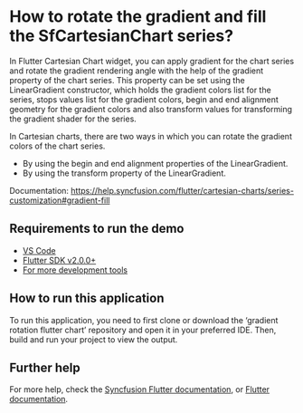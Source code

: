 # How to rotate the gradient and fill the SfCartesianChart series?

In Flutter Cartesian Chart widget, you can apply gradient for the chart series and rotate the gradient rendering angle with the help of the gradient property of the chart series. This property can be set using the LinearGradient constructor, which holds the gradient colors list for the series, stops values list for the gradient colors, begin and end alignment geometry for the gradient colors and also transform values for transforming the gradient shader for the series.

In Cartesian charts, there are two ways in which you can rotate the gradient colors of the chart series.

* By using the begin and end alignment properties of the LinearGradient.
* By using the transform property of the LinearGradient.

Documentation: https://help.syncfusion.com/flutter/cartesian-charts/series-customization#gradient-fill 

## Requirements to run the demo
* [VS Code](https://code.visualstudio.com/download)
* [Flutter SDK v2.0.0+](https://flutter.dev/docs/development/tools/sdk/overview)
* [For more development tools](https://flutter.dev/docs/development/tools/devtools/overview)

## How to run this application
To run this application, you need to first clone or download the ‘gradient rotation flutter chart’ repository and open it in your preferred IDE. Then, build and run your project to view the output.

## Further help
For more help, check the [Syncfusion Flutter documentation](https://help.syncfusion.com/flutter/introduction/overview), or
 [Flutter documentation](https://flutter.dev/docs/get-started/install).
